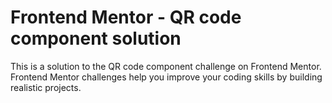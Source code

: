 # Frontend Mentor - QR code component solution
This is a solution to the QR code component challenge on Frontend Mentor. Frontend Mentor challenges help you improve your coding skills by building realistic projects.
# 
